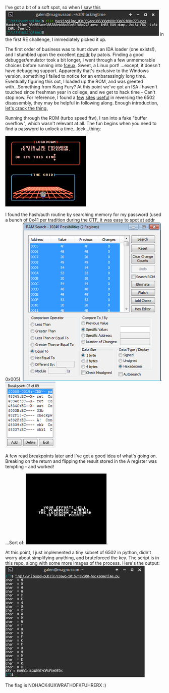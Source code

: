 I've got a bit of a soft spot, so when I saw this
![woo](img/rev200-woo6502.png)
in the first RE challenge, I immediately picked it up.

The first order of business was to hunt down an IDA loader (one exists!), and I stumbled upon the excellent
[nesldr](https://github.com/patois/nesldr) by patois. Finding a good debugger/emulator took a bit longer, I went through a few unmemorable
choices before running into [fceux](http://www.fceux.com/web/home.html). Sweet, a Linux port! ...except, it doesn't have debugging support. Apparently
that's exclusive to the Windows version, something I failed to notice for an embarassingly long time. Eventually figuring this out, I loaded
up the ROM, and was greeted with...Something from Kung Fury? At this point we've got an ISA I haven't touched since freshman year in college, and 
we get to hack time - Can't stop now. For reference, I found a [few](http://www.thealmightyguru.com/Games/Hacking/Wiki/index.php?title=6502_Opcodes)
[sites](http://nesdev.com/6502.txt) [useful](https://kungfury.vhx.tv/updates/hackermans-time-hacking-tutorial) 
in reversing the 6502 disassembly, they may be helpful in following along. Enough introduction, [let's crack the thing.](https://www.youtube.com/watch?v=UEOLPDOKdtY)

Running through the ROM (turbo speed ftw), I ran into a fake "buffer overflow", which wasn't relevant at all. The fun begins when you need to find a 
password to unlock a time...lock...thing: 

![wat](img/rev200-realbeginning.png)

I found the hash/auth routine by searching memory for my password (used a bunch of 0x41 per tradition during the CTF, it was easy to spot at addr 
0x005). ![pass!](img/rev200-pass_in_ram.png). ![breaks](img/rev200-breakpoints.png)

A few read breakpoints later and I've got a good idea of what's going on. Breaking on the return and flipping the result stored in the A register
was tempting - and worked!

...Sort of: ![aww](img/rev200-oh.png). 

At this point, I just implemented a tiny subset of 6502 in python, didn't worry about simplifying anything, and bruteforced the key. The script is in this
repo, along with some more images of the process. Here's the output:
![woot](img/rev200-successful_crack.png)

The flag is NOHACK4UXWRATHOFKFUHRERX :)
